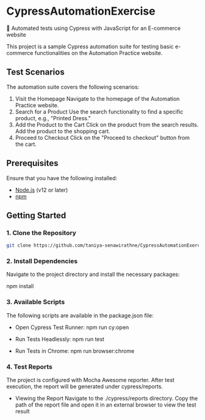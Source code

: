 # CypressAutomationExercise

💠 Automated tests using Cypress with JavaScript for an E-commerce website

This project is a sample Cypress automation suite for testing basic e-commerce functionalities on the Automation Practice website.

## Test Scenarios

The automation suite covers the following scenarios:

1. Visit the Homepage
   Navigate to the homepage of the Automation Practice website.
2. Search for a Product
   Use the search functionality to find a specific product, e.g., "Printed Dress."
3. Add the Product to the Cart
   Click on the product from the search results.
   Add the product to the shopping cart.
4. Proceed to Checkout
   Click on the "Proceed to checkout" button from the cart.

## Prerequisites

Ensure that you have the following installed:

- [Node.js](https://nodejs.org/en/download/) (v12 or later)
- [npm](https://www.npmjs.com/get-npm)

## Getting Started

### 1. Clone the Repository

```bash
git clone https://github.com/taniya-senawirathne/CypressAutomationExercise.git


```

### 2. Install Dependencies

Navigate to the project directory and install the necessary packages:

npm install

### 3. Available Scripts

The following scripts are available in the package.json file:

- Open Cypress Test Runner:
  npm run cy:open

- Run Tests Headlessly:
  npm run test

- Run Tests in Chrome:
  npm run browser:chrome

### 4. Test Reports

The project is configured with Mocha Awesome reporter. After test execution, the report will be generated under cypress/reports.

- Viewing the Report
  Navigate to the ./cypress/reports directory.
  Copy the path of the report file and open it in an external browser to view the test result
